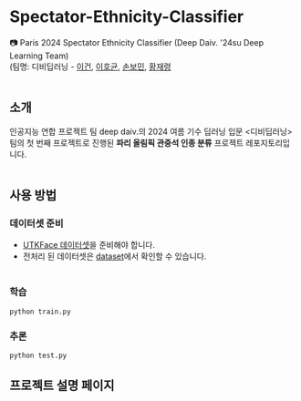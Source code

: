 # Spectator-Ethnicity-Classifier
📷 Paris 2024 Spectator Ethnicity Classifier (Deep Daiv. '24su Deep Learning Team)
<br>(팀명: 디비딥러닝 - [이건](https://github.com/klee9), [이호균](https://github.com/lhg010524), [손보민](https://github.com/sonbomin), [황재령](https://github.com/Hwang-Jaeryeong)<br><br>
## 소개
인공지능 연합 프로젝트 팀 deep daiv.의 2024 여름 기수 딥러닝 입문 <디비딥러닝> 팀의 첫 번째 프로젝트로 진행된 **파리 올림픽 관중석 인종 분류** 프로젝트 레포지토리입니다.<br><br>

## 사용 방법
### 데이터셋 준비
- [UTKFace 데이터셋](https://susanqq.github.io/UTKFace/)을 준비해야 합니다.<br>
- 전처리 된 데이터셋은 [dataset](https://github.com/klee9/Spectator-Ethnicity-Classifier/tree/main/dataset)에서 확인할 수 있습니다.<br><br>

### 학습
```
python train.py
```
### 추론
```
python test.py
```
## 프로젝트 설명 페이지
